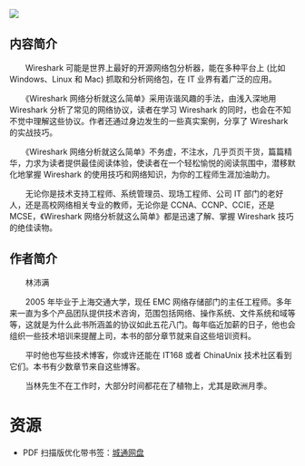 ![](http://img3m2.ddimg.cn/17/5/23597162-1_u_1.jpg)

## 内容简介

　　Wireshark 可能是世界上最好的开源网络包分析器，能在多种平台上 (比如 Windows、Linux 和 Mac) 抓取和分析网络包，在 IT 业界有着广泛的应用。

　　《Wireshark 网络分析就这么简单》采用诙谐风趣的手法，由浅入深地用 Wireshark 分析了常见的网络协议，读者在学习 Wireshark 的同时，也会在不知不觉中理解这些协议。作者还通过身边发生的一些真实案例，分享了 Wireshark 的实战技巧。

　　《Wireshark 网络分析就这么简单》不务虚，不注水，几乎页页干货，篇篇精华，力求为读者提供最佳阅读体验，使读者在一个轻松愉悦的阅读氛围中，潜移默化地掌握 Wireshark 的使用技巧和网络知识，为你的工程师生涯加油助力。

　　无论你是技术支持工程师、系统管理员、现场工程师、公司 IT 部门的老好人，还是高校网络相关专业的教师，无论你是 CCNA、CCNP、CCIE，还是 MCSE，《Wireshark 网络分析就这么简单》都是迅速了解、掌握 Wireshark 技巧的绝佳读物。

## 作者简介

　　林沛满

　　2005 年毕业于上海交通大学，现任 EMC 网络存储部门的主任工程师。多年来一直为多个产品团队提供技术咨询，范围包括网络、操作系统、文件系统和域等等，这就是为什么此书所涵盖的协议如此五花八门。每年临近加薪的日子，他也会组织一些技术培训来提醒上司，本书的部分章节就来自这些培训资料。

　　平时他也写些技术博客，你或许还能在 IT168 或者 ChinaUnix 技术社区看到它们。本书有少数章节来自这些博客。

　　当林先生不在工作时，大部分时间都花在了植物上，尤其是欧洲月季。

# 资源

* PDF 扫描版优化带书签：[城通网盘](https://u11215426.pipipan.com/fs/11215426-332092836)
